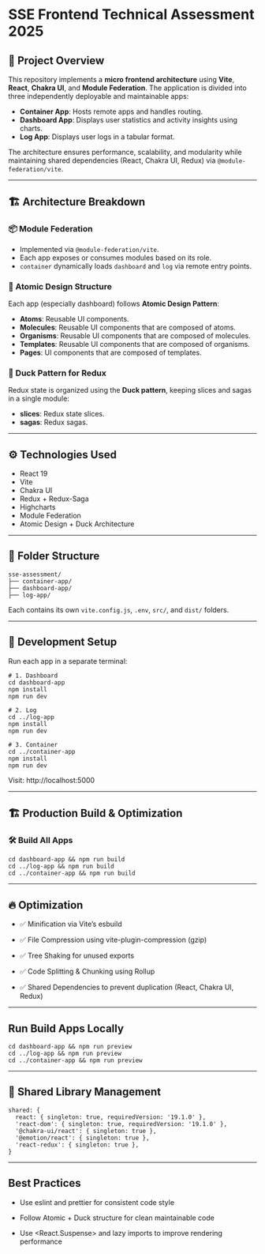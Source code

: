 # SSE Frontend Technical Assessment 2025

## 🧩 Project Overview

This repository implements a **micro frontend architecture** using **Vite**, **React**, **Chakra UI**, and **Module
Federation**. The application is divided into three independently deployable and maintainable apps:

- **Container App**: Hosts remote apps and handles routing.
- **Dashboard App**: Displays user statistics and activity insights using charts.
- **Log App**: Displays user logs in a tabular format.

The architecture ensures performance, scalability, and modularity while maintaining shared dependencies (React, Chakra
UI, Redux) via `@module-federation/vite`.

---

## 🏗️ Architecture Breakdown

### 📦 Module Federation

- Implemented via `@module-federation/vite`.
- Each app exposes or consumes modules based on its role.
- `container` dynamically loads `dashboard` and `log` via remote entry points.

### 🧱 Atomic Design Structure

Each app (especially dashboard) follows **Atomic Design Pattern**:

- **Atoms**: Reusable UI components.
- **Molecules**: Reusable UI components that are composed of atoms.
- **Organisms**: Reusable UI components that are composed of molecules.
- **Templates**: Reusable UI components that are composed of organisms.
- **Pages**: UI components that are composed of templates.

### 🦆 Duck Pattern for Redux

Redux state is organized using the **Duck pattern**, keeping slices and sagas in a single module:

- **slices**: Redux state slices.
- **sagas**: Redux sagas.

---

## ⚙️ Technologies Used

- React 19
- Vite
- Chakra UI
- Redux + Redux-Saga
- Highcharts
- Module Federation
- Atomic Design + Duck Architecture

---

## 📁 Folder Structure

``` 
sse-assessment/
├── container-app/
├── dashboard-app/
├── log-app/
```

Each contains its own `vite.config.js`, `.env`, `src/`, and `dist/` folders.

---

## 🚀 Development Setup

Run each app in a separate terminal:


```
# 1. Dashboard
cd dashboard-app
npm install
npm run dev

# 2. Log
cd ../log-app
npm install
npm run dev

# 3. Container
cd ../container-app
npm install
npm run dev

```

Visit: http://localhost:5000

---

## 🏗️ Production Build & Optimization
### 🛠 Build All Apps

```
cd dashboard-app && npm run build
cd ../log-app && npm run build
cd ../container-app && npm run build

```

---

## 🔥 Optimization 

- ✅ Minification via Vite’s esbuild

- ✅ File Compression using vite-plugin-compression (gzip)
 
- ✅ Tree Shaking for unused exports

- ✅ Code Splitting & Chunking using Rollup

- ✅ Shared Dependencies to prevent duplication (React, Chakra UI, Redux)

---

## Run Build Apps Locally

```
cd dashboard-app && npm run preview
cd ../log-app && npm run preview
cd ../container-app && npm run preview
```

---

## 🔁 Shared Library Management

```
shared: {
  react: { singleton: true, requiredVersion: '19.1.0' },
  'react-dom': { singleton: true, requiredVersion: '19.1.0' },
  '@chakra-ui/react': { singleton: true },
  '@emotion/react': { singleton: true },
  'react-redux': { singleton: true },
}
```

---

## Best Practices

- Use eslint and prettier for consistent code style

- Follow Atomic + Duck structure for clean maintainable code

- Use <React.Suspense> and lazy imports to improve rendering performance
